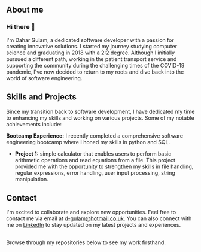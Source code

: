 ## About me
### Hi there 👋
I'm Dahar Gulam, a dedicated software developer with a passion for creating innovative solutions. I started my journey studying computer science and graduating in 2018 with a 2:2 degree. Although I initially pursued a different path, working in the patient transport service and supporting the community during the challenging times of the COVID-19 pandemic, I've now decided to return to my roots and dive back into the world of software engineering.

## Skills and Projects

Since my transition back to software development, I have dedicated my time to enhancing my skills and working on various projects. Some of my notable achievements include:

**Bootcamp Experience:** I recently completed a comprehensive software engineering bootcamp where I honed my skills in python and SQL.
- **Project 1:**  simple calculator that enables users to perform basic arithmetic operations and read equations from a file. This project provided me with the opportunity to strengthen my skills in file handling, regular expressions, error handling, user input processing, string manipulation.

## Contact
I'm excited to collaborate and explore new opportunities. Feel free to contact me via email at d-gulam@hotmail.co.uk. You can also connect with me on [LinkedIn](https://www.linkedin.com/in/dahar-gulam/) to stay updated on my latest projects and experiences.

##
Browse through my repositories below to see my work firsthand.
